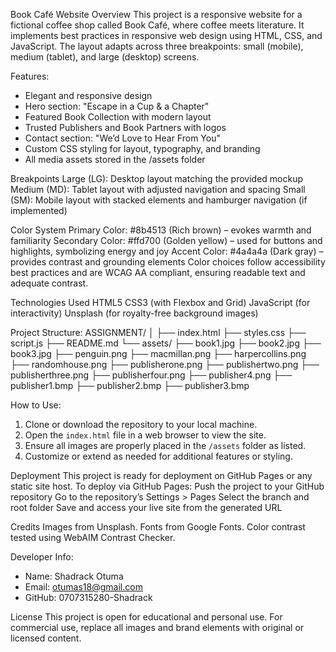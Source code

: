 Book Café Website
Overview
This project is a responsive website for a fictional coffee shop called Book Café, where coffee meets literature. It implements best practices in responsive web design using HTML, CSS, and JavaScript. The layout adapts across three breakpoints: small (mobile), medium (tablet), and large (desktop) screens.

Features:
- Elegant and responsive design
- Hero section: "Escape in a Cup & a Chapter"
- Featured Book Collection with modern layout
- Trusted Publishers and Book Partners with logos
- Contact section: "We’d Love to Hear From You"
- Custom CSS styling for layout, typography, and branding
- All media assets stored in the /assets folder

Breakpoints
Large (LG): Desktop layout matching the provided mockup
Medium (MD): Tablet layout with adjusted navigation and spacing
Small (SM): Mobile layout with stacked elements and hamburger navigation (if implemented)

Color System
Primary Color: #8b4513 (Rich brown) – evokes warmth and familiarity
Secondary Color: #ffd700 (Golden yellow) – used for buttons and highlights, symbolizing energy and joy
Accent Color: #4a4a4a (Dark gray) – provides contrast and grounding elements
Color choices follow accessibility best practices and are WCAG AA compliant, ensuring readable text and adequate contrast.

Technologies Used
HTML5
CSS3 (with Flexbox and Grid)
JavaScript (for interactivity)
Unsplash (for royalty-free background images)


Project Structure:
ASSIGNMENT/
│
├── index.html
├── styles.css
├── script.js
├── README.md
└── assets/
    ├── book1.jpg
    ├── book2.jpg
    ├── book3.jpg
    ├── penguin.png
    ├── macmillan.png
    ├── harpercollins.png
    ├── randomhouse.png
    ├── publisherone.png
    ├── publishertwo.png
    ├── publisherthree.png
    ├── publisherfour.png
    ├── publisher4.png
    ├── publisher1.bmp
    ├── publisher2.bmp
    ├── publisher3.bmp    
    
How to Use:
1. Clone or download the repository to your local machine.
2. Open the `index.html` file in a web browser to view the site.
3. Ensure all images are properly placed in the `/assets` folder as listed.
4. Customize or extend as needed for additional features or styling.

Deployment
This project is ready for deployment on GitHub Pages or any static site host. To deploy via GitHub Pages:
Push the project to your GitHub repository
Go to the repository’s Settings > Pages
Select the branch and root folder
Save and access your live site from the generated URL

Credits
Images from Unsplash.
Fonts from Google Fonts.
Color contrast tested using WebAIM Contrast Checker.

Developer Info:
- Name: Shadrack Otuma
- Email: otumas18@gmail.com
- GitHub: 0707315280-Shadrack

License
This project is open for educational and personal use. For commercial use, replace all images and brand elements with original or licensed content.



























